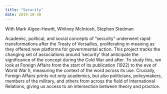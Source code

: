 ```yaml
---
title: "Security"
date: 2019-10-30
---
```


With Mark Algee-Hewitt, Whitney McIntosh, Stephen Stedman

Academic, political, and social concepts of “security” underwent rapid transformations after the Treaty of Versailles, proliferating in meaning as they offered new platforms for governmental action. This project tracks the changing set of associations around ‘security’ that anticipate the significance of the concept during the Cold War and after. To study this, we look at Foreign Affairs from the start of its publication (1922) to the eve of World War II, measuring the context of the word across its use. Crucially, Foreign Affairs prints not only academics, but also politicians, policymakers, members of the military, and others from across the field of International Relations, giving us access to an intersection between theory and practice.
